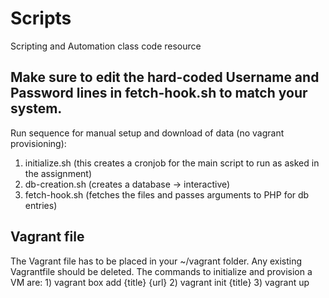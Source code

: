 # Scripts
Scripting and Automation class code resource

## Make sure to edit the hard-coded Username and Password lines in fetch-hook.sh to match your system.
Run sequence for manual setup and download of data (no vagrant provisioning):
1) initialize.sh (this creates a cronjob for the main script to run as asked in the assignment)
2) db-creation.sh (creates a database -> interactive)
3) fetch-hook.sh (fetches the files and passes arguments to PHP for db entries)

## Vagrant file
The Vagrant file has to be placed in your ~/vagrant folder. Any existing Vagrantfile should be deleted.
The commands to initialize and provision a VM are:
    1) vagrant box add {title} {url}
    2) vagrant init {title}
    3) vagrant up

